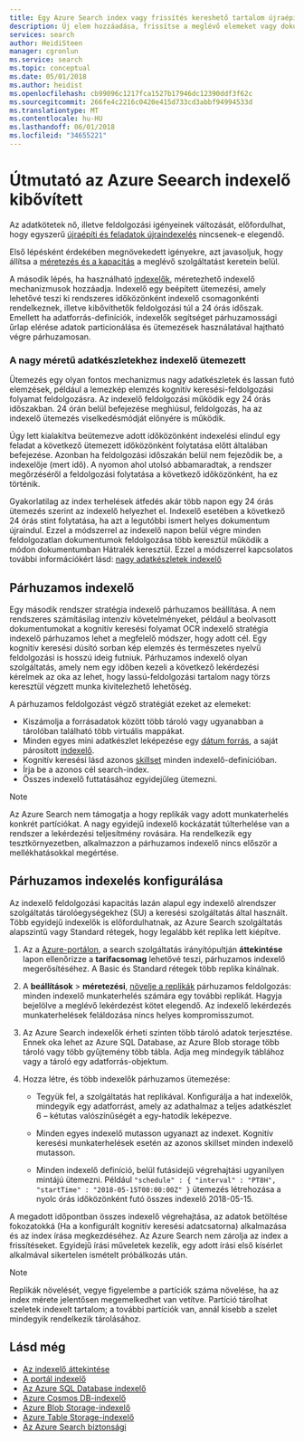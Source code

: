 ```yaml
---
title: Egy Azure Search index vagy frissítés kereshető tartalom újraépítése |} Microsoft Docs
description: Új elem hozzáadása, frissítse a meglévő elemeket vagy dokumentumok vagy rebuild teljes vagy részleges növekményes indexelő frissítése az Azure Search-index elavult dokumentumok törlése.
services: search
author: HeidiSteen
manager: cgronlun
ms.service: search
ms.topic: conceptual
ms.date: 05/01/2018
ms.author: heidist
ms.openlocfilehash: cb99096c1217fca1527b17946dc12390ddf3f62c
ms.sourcegitcommit: 266fe4c2216c0420e415d733cd3abbf94994533d
ms.translationtype: MT
ms.contentlocale: hu-HU
ms.lasthandoff: 06/01/2018
ms.locfileid: "34655221"
---
```

# <a name="how-to-scale-out-indexing-in-azure-seearch"></a>Útmutató az Azure Seearch indexelő kibővített

Az adatkötetek nő, illetve feldolgozási igényeinek változását, előfordulhat, hogy egyszerű [újraépíti és feladatok újraindexelés](search-howto-reindex.md) nincsenek-e elegendő. 

Első lépésként érdekében megnövekedett igényekre, azt javasoljuk, hogy állítsa a [méretezés és a kapacitás](search-capacity-planning.md) a meglévő szolgáltatást keretein belül. 

A második lépés, ha használható [indexelők](search-indexer-overview.md), méretezhető indexelő mechanizmusok hozzáadja. Indexelő egy beépített ütemezési, amely lehetővé teszi ki rendszeres időközönként indexelő csomagonkénti rendelkeznek, illetve kibővíthetők feldolgozási túl a 24 órás időszak. Emellett ha adatforrás-definíciók, indexelők segítséget párhuzamossági űrlap elérése adatok particionálása és ütemezések használatával hajtható végre párhuzamosan.

### <a name="scheduled-indexing-for-large-data-sets"></a>A nagy méretű adatkészletekhez indexelő ütemezett

Ütemezés egy olyan fontos mechanizmus nagy adatkészletek és lassan futó elemzések, például a lemezkép elemzés kognitív keresési-feldolgozási folyamat feldolgozásra. Az indexelő feldolgozási működik egy 24 órás időszakban. 24 órán belül befejezése meghiúsul, feldolgozás, ha az indexelő ütemezés viselkedésmódját előnyére is működik. 

Úgy lett kialakítva beütemezve adott időközönként indexelési elindul egy feladat a következő ütemezett időközönként folytatása előtt általában befejezése. Azonban ha feldolgozási időszakán belül nem fejeződik be, a indexelője (mert idő). A nyomon ahol utolsó abbamaradtak, a rendszer megőrzéséről a feldolgozási folytatása a következő időközönként, ha ez történik. 

Gyakorlatilag az index terhelések átfedés akár több napon egy 24 órás ütemezés szerint az indexelő helyezhet el. Indexelő esetében a következő 24 órás stint folytatása, ha azt a legutóbbi ismert helyes dokumentum újraindul. Ezzel a módszerrel az indexelő napon belül végre minden feldolgozatlan dokumentumok feldolgozása több keresztül működik a módon dokumentumban Hátralék keresztül. Ezzel a módszerrel kapcsolatos további információkért lásd: [nagy adatkészletek indexelő](search-howto-indexing-azure-blob-storage.md#indexing-large-datasets)

<a name="parallel-indexing"></a>

## <a name="parallel-indexing"></a>Párhuzamos indexelő

Egy második rendszer stratégia indexelő párhuzamos beállítása. A nem rendszeres számításilag intenzív követelményeket, például a beolvasott dokumentumokat a kognitív keresési folyamat OCR indexelő stratégia indexelő párhuzamos lehet a megfelelő módszer, hogy adott cél. Egy kognitív keresési dúsító sorban kép elemzés és természetes nyelvű feldolgozási is hosszú ideig futniuk. Párhuzamos indexelő olyan szolgáltatás, amely nem egy időben kezeli a következő lekérdezési kérelmek az oka az lehet, hogy lassú-feldolgozási tartalom nagy törzs keresztül végzett munka kivitelezhető lehetőség. 

A párhuzamos feldolgozást végző stratégiát ezeket az elemeket:

+ Kiszámolja a forrásadatok között több tároló vagy ugyanabban a tárolóban található több virtuális mappákat. 
+ Minden egyes mini adatkészlet leképezése egy [dátum forrás](https://docs.microsoft.com/rest/api/searchservice/create-data-source), a saját párosított [indexelő](https://docs.microsoft.com/rest/api/searchservice/create-indexer).
+ Kognitív keresési lásd azonos [skillset](https://docs.microsoft.com/rest/api/searchservice/create-skillset) minden indexelő-definícióban.
+ Írja be a azonos cél search-index. 
+ Összes indexelő futtatásához egyidejűleg ütemezni.

> [!Note]
> Az Azure Search nem támogatja a hogy replikák vagy adott munkaterhelés konkrét partíciókat. A nagy egyidejű indexelő kockázatát túlterhelése van a rendszer a lekérdezési teljesítmény rovására. Ha rendelkezik egy tesztkörnyezetben, alkalmazzon a párhuzamos indexelő nincs először a mellékhatásokkal megértése.

## <a name="configure-parallel-indexing"></a>Párhuzamos indexelés konfigurálása

Az indexelő feldolgozási kapacitás lazán alapul egy indexelő alrendszer szolgáltatás tárolóegységekhez (SU) a keresési szolgáltatás által használt. Több egyidejű indexelők is előfordulhatnak, az Azure Search szolgáltatás alapszintű vagy Standard rétegek, hogy legalább két replika lett kiépítve. 

1. Az a [Azure-portálon](https://portal.azure.com), a search szolgáltatás irányítópultján **áttekintése** lapon ellenőrizze a **tarifacsomag** lehetővé teszi, párhuzamos indexelő megerősítéséhez. A Basic és Standard rétegek több replika kínálnak.

2. A **beállítások** > **méretezési**, [növelje a replikák](search-capacity-planning.md) párhuzamos feldolgozás: minden indexelő munkaterhelés számára egy további replikát. Hagyja bejelölve a meglévő lekérdezést kötet elegendő. Az indexelő lekérdezés munkaterhelések feláldozása nincs helyes kompromisszumot.

3. Az Azure Search indexelők érheti szinten több tároló adatok terjesztése. Ennek oka lehet az Azure SQL Database, az Azure Blob storage több tároló vagy több gyűjtemény több tábla. Adja meg mindegyik táblához vagy a tároló egy adatforrás-objektum.

4. Hozza létre, és több indexelők párhuzamos ütemezése:

   + Tegyük fel, a szolgáltatás hat replikával. Konfigurálja a hat indexelők, mindegyik egy adatforrást, amely az adathalmaz a teljes adatkészlet 6 – kétutas valószínűségét a egy-hatodik leképezve. 

   + Minden egyes indexelő mutasson ugyanazt az indexet. Kognitív keresési munkaterhelések esetén az azonos skillset minden indexelő mutasson.

   + Minden indexelő definíció, belül futásidejű végrehajtási ugyanilyen mintájú ütemezni. Például `"schedule" : { "interval" : "PT8H", "startTime" : "2018-05-15T00:00:00Z" }` ütemezés létrehozása a nyolc órás időközönként futó összes indexelő 2018-05-15.

A megadott időpontban összes indexelő végrehajtása, az adatok betöltése fokozatokká (Ha a konfigurált kognitív keresési adatcsatorna) alkalmazása és az index írása megkezdéséhez. Az Azure Search nem zárolja az index a frissítéseket. Egyidejű írási műveletek kezelik, egy adott írási első kísérlet alkalmával sikertelen ismételt próbálkozás után.

> [!Note]
> Replikák növelését, vegye figyelembe a partíciók száma növelése, ha az index mérete jelentősen megemelkedhet van vetítve. Partíció tárolhat szeletek indexelt tartalom; a további partíciók van, annál kisebb a szelet mindegyik rendelkezik tárolásához.

## <a name="see-also"></a>Lásd még

+ [Az indexelő áttekintése](search-indexer-overview.md)
+ [A portál indexelő](search-import-data-portal.md)
+ [Az Azure SQL Database indexelő](search-howto-connecting-azure-sql-database-to-azure-search-using-indexers.md)
+ [Azure Cosmos DB-indexelő](search-howto-index-cosmosdb.md)
+ [Azure Blob Storage-indexelő](search-howto-indexing-azure-blob-storage.md)
+ [Azure Table Storage-indexelő](search-howto-indexing-azure-tables.md)
+ [Az Azure Search biztonsági](search-security-overview.md)